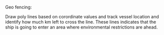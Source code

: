 Geo fencing:



Draw poly lines based on corordinate values and track vessel location and identify how much km left to cross the line. These lines indicates that the ship is going to enter an area where environmental restrictions are ahead.